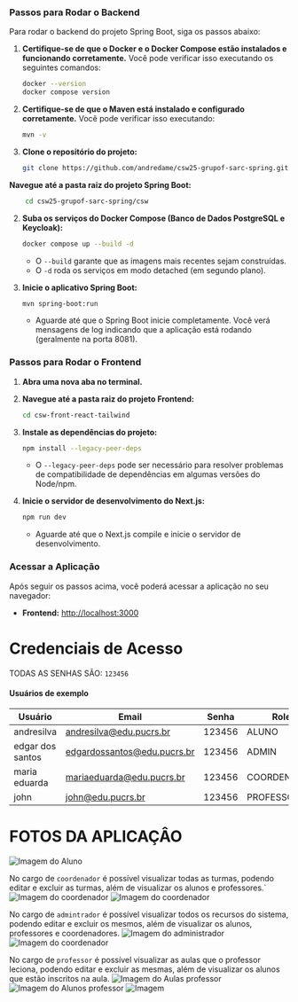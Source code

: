  ### Passos para Rodar o Backend
Para rodar o backend do projeto Spring Boot, siga os passos abaixo: 
1.  **Certifique-se de que o Docker e o Docker Compose estão instalados e funcionando corretamente.** Você pode verificar isso executando os seguintes comandos:
    ```bash
    docker --version
    docker compose version
    ```
2.  **Certifique-se de que o Maven está instalado e configurado corretamente.** Você pode verificar isso executando:
    ```bash
    mvn -v
    ```
3.  **Clone o repositório do projeto:**
    ```bash
    git clone https://github.com/andredame/csw25-grupof-sarc-spring.git
    ```

 **Navegue até a pasta raiz do projeto Spring Boot:**
```bash
    cd csw25-grupof-sarc-spring/csw
```

2.  **Suba os serviços do Docker Compose (Banco de Dados PostgreSQL e Keycloak):**
    ```bash
    docker compose up --build -d
    ```
    * O `--build` garante que as imagens mais recentes sejam construídas.
    * O `-d` roda os serviços em modo detached (em segundo plano).

3.  **Inicie o aplicativo Spring Boot:**
    ```bash
    mvn spring-boot:run
    ```
    * Aguarde até que o Spring Boot inicie completamente. Você verá mensagens de log indicando que a aplicação está rodando (geralmente na porta 8081).


### Passos para Rodar o Frontend

1.  **Abra uma nova aba no terminal.**
2.  **Navegue até a pasta raiz do projeto Frontend:**
    ```bash
    cd csw-front-react-tailwind
    ```

3.  **Instale as dependências do projeto:**
    ```bash
    npm install --legacy-peer-deps
    ```
    * O `--legacy-peer-deps` pode ser necessário para resolver problemas de compatibilidade de dependências em algumas versões do Node/npm.

4.  **Inicie o servidor de desenvolvimento do Next.js:**
    ```bash
    npm run dev
    ```
    * Aguarde até que o Next.js compile e inicie o servidor de desenvolvimento.

### Acessar a Aplicação
Após seguir os passos acima, você poderá acessar a aplicação no seu navegador:
- **Frontend:** [http://localhost:3000](http://localhost:3000)


# Credenciais de Acesso
TODAS AS SENHAS SÃO: `123456`

#### Usuários de exemplo

| Usuário         | Email                        | Senha   | Role        |
|-----------------|------------------------------|---------|-------------|
| andresilva      | andresilva@edu.pucrs.br      | 123456  | ALUNO       |
| edgar dos santos| edgardossantos@edu.pucrs.br  | 123456  | ADMIN       |
| maria eduarda   | mariaeduarda@edu.pucrs.br    | 123456  | COORDENADOR |
| john            | john@edu.pucrs.br            | 123456  | PROFESSOR   |



# FOTOS DA APLICAÇÂO 

![Imagem do Aluno](/assets-readme/login.png)


No cargo de ``coordenador`` é possível visualizar todas as turmas, podendo editar e excluir as turmas, além de visualizar os alunos e professores.`
![Imagem do coordenador](/assets-readme/first-page-coordinator.png)
![Imagem do coordenador](/assets-readme/turmas%20manager.png)

No cargo de ``admintrador`` é possível visualizar todos os recursos do sistema, podendo editar e excluir os mesmos, além de visualizar os alunos, professores e coordenadores.
![Imagem do administrador](/assets-readme/edit%20resource%20admin.png)
![Imagem do coordenador](/assets-readme/resource%20admin.png)

No cargo de ``professor`` é possível visualizar as aulas que o professor leciona, podendo editar e excluir as mesmas, além de visualizar os alunos que estão inscritos na aula.
![Imagem do Aulas professor](/assets-readme/aulas_prof.png) 
![Imagem do Alunos professor](/assets-readme/page%20prof.png)
![Imagem ](/assets-readme/edit%20reserva%20prof.png)



